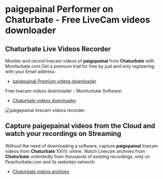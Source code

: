 # paigepainal Performer on Chaturbate - Free LiveCam videos downloader

## Chaturbate Live Videos Recorder

Monitor and record livecam videos of **paigepainal** from **Chaturbate** with Moniturbate.com
Get a premium trial for free by just and only registering with your Email address:
* [paigepainal Premium videos downloader](https://moniturbate.com/request-demo-licence-key.html)

Free livecam videos downloader - Moniturbate Software:
* [Chaturbate videos downloader](https://moniturbate.com/moniturbate-download-software.html)

![paigepainal livecam videos recorder](https://peachurnet.com/templates/moniturbate-software.png)


## Capture paigepainal videos from the Cloud and watch your recordings on Streaming

Without the need of downloading a software, capture **paigepainal** livecam videos from **Chaturbate** 100% online.
Watch Livecam archives from **Chaturbate** unlimitedly from thousands of existing recordings, only on Peachurbate.com and its websites network:
* [Chaturbate videos archives](https://peachurnet.com/)